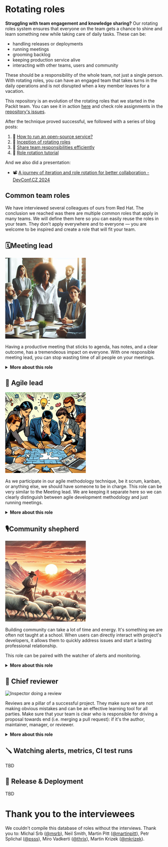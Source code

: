 # Rotating roles

**Struggling with team engagement and knowledge sharing?** Our rotating roles
system ensures that everyone on the team gets a chance to shine and learn
something new while taking care of daily tasks. These can be:

* handling releases or deployments
* running meetings
* grooming backlog
* keeping production service alive
* interacting with other teams, users and community

These should be a responsibility of the whole team, not just a single person.
With rotating roles, you can have an engaged team that takes turns in the daily
operations and is not disrupted when a key member leaves for a vacation.

This repository is an evolution of the rotating roles that we started in the
Packit team. You can see it in action [here](https://github.com/packit/agile)
and check role assignments in the [repository's
issues](https://github.com/packit/agile/issues).

After the technique proved successful, we followed with a series of blog posts:
1. 📄 [How to run an open-source service?](https://medium.com/@laura.barcziova/how-to-run-an-open-source-service-fb3303240e69)
2. 📄 [Inception of rotating roles](https://medium.com/@laura.barcziova/inception-of-rotating-roles-9caf971b3096)
3. 📄 [Share team responsibilities efficiently](https://medium.com/@laura.barcziova/share-team-responsibilities-efficiently-9a202aad7bd0)
4. 📄 [Role rotation tutorial](https://medium.com/@laura.barcziova/role-rotation-tutorial-957ed3545ef2)

And we also did a presentation:
- 📽️ [A journey of iteration and role rotation for better collaboration - DevConf.CZ 2024](https://www.youtube.com/watch?v=y1t7Wd31bL8)


## Common team roles
We have interviewed several colleagues of ours from Red Hat. The conclusion we
reached was there are multiple common roles that apply in many teams. We will
define them here so you can easily reuse the roles in your team. They don’t
apply everywhere and to everyone —  you are welcome to be inspired and create a
role that will fit your team.

## 🗓️Meeting lead

<img src="/img/meeting-lead.jpg" alt="A woman in charge of a meeting" style="max-width: 100%;" width="256">

Having a productive meeting that sticks to agenda, has notes, and a clear
outcome, has a tremendeous impact on everyone. With one responsible meeting
lead, you can stop wasting time of all people on your meetings.

<details>
<summary><b>More about this role</b></summary>

### Responsible for
* Run a meeting (TBD: this could be more detailed)
* Make sure people stay on topic
* Follow meeting agenda - address all points
* Write down action items and make sure the they are assigned
* Make meeting notes or assign someone on the call to write them down

### Why have this role?
* Meetings need moderators, otherwise they succumb to chaos
* Well run meeting is the difference between a complete waste of time and
  effectively coordinating in a group of people

### What can people learn?
* Not everyone likes the attention, so this can be a big step outside of
  comfort zone for many.
* It can be tiring to be in charge of everything all the time. Managers
  understand. Team members may suddenly feel more empathy and compassion once
  they realize that leading a meeting requires significant effort.

</details>

## 🏃 Agile lead

<img src="/img/agile-lead.jpg" alt="A team working on a problem together" style="max-width: 100%;" width="256">

As we participate in our agile methodology technique, be it scrum, kanban, or anything else, we
should have someone to be in charge. This role can be very similar to the
Meeting lead. We are keeping it separate here so we can clearly distinguish
between agile development methodology and just running meetings.

<details>
<summary><b>More about this role</b></summary>

### Responsible for
* The team sticks to all the agile ceremonies as they are defined.
* Coordinate with the meeting lead or be one.
* Make sure everyone has the capacity to work on their tasks.
* Assist people who are struggling in their assignments.
* Volunteer if possible for i.e. research, testing, or reaching out to
different teams if needed.
* Celebrate success with the team.

### Why have this role?
* It could become chaotic without an agile lead.

### What can people learn?
* The responsibility to be in charge of the team's current agile iteration
  (such as scrum sprint, or a kanban cycle).
* It is an important experience for junior members of the team to be the lead.

</details>

## 🎙️Community shepherd

<img src="/img/shepherd.jpg" alt="Shepherd herding sheep in the mountains" style="max-width: 100%;" width="256">

Building community can take a lot of time and energy. It's something we are
often not taught at a school. When users can directly interact with project's
developers, it allows them to quickly address issues and start a lasting
professional relationship.

This role can be paired with the watcher of alerts and monitoring.

<details>
<summary><b>More about this role</b></summary>

### Responsible for
* Pay attention to questions and comments from your community in your chat
rooms, issue trackers, mailing lists, social media.
* Bring user's pain points back to the team and make sure they are triaged and prioritized.
* Suggest improvements based on the feedback.
* Lead community meetings.

### Why have this role?
* Your users will stay, when you listen to them.
* Close relationship between project members and users or customers can be a key to success.

### What can people learn?
* See how people use your team's solutions.
* Improve social skills and step out of the comfort zone.
* Expand your professional network and become more visible.

</details>

## 🔭 Chief reviewer

<img src="/img/reviewer.jpg" alt="Inspector doing a review" style="max-width: 100%;" width="256">

Reviews are a pillar of a successful project. They make sure we are not making
obvious mistakes and can be an effective learning tool for all parties. Make
sure that your team is clear who is responsible for driving a proposal towards
end (i.e. merging a pull request): if it's the author, maintainer, manager, or
reviewer.

<details>
<summary><b>More about this role</b></summary>

### Responsible for
* Provide reviews in project’s git repositories, design documents, email drafts
  or external communication before it’s sent out.
* If a proposal is unclear, don’t be afraid to set up a 1:1 time with the
  author of the pull request or a document to be on the same page.
* Try the proposed solution in practice so you can provide hands-on feedback
before it's released.

### Why have this role?
* Reviews can be an unpopular activity. Good review is really hard, takes a lot
  of time and requires empathy so that none of the sides get offended. It's an
  important skill we all should train.
* Good review culture in a project helps you build amazing solutions.
* Collaboration in teams without reviews leads to silos - knowledge and
  expertise will be accumulated in people who make solutions.

### What can people learn?
* Be amazing reviewers. This is immensely important to junior team members.
* Become better coders, analysts, researchers.
* Better knowledge about the code base to be able to review the changes.

</details>

## 🪛 Watching alerts, metrics, CI test runs

TBD

## 🚀 Release & Deployment

TBD

# Thank you to the interviewees

We couldn't compile this database of roles without the interviews. Thank you
to: Michal Srb ([@msrb](https://github.com/msrb)), Neil Smith, Martin Pitt
([@martinpitt](https://github.com/martinpitt)), Petr Splichal
([@psss](https://github.com/psss)), Miro Vadkerti
([@thrix](https://github.com/thrix)), Martin Krizek
([@mkrizek](https://github.com/mkrizek)).
